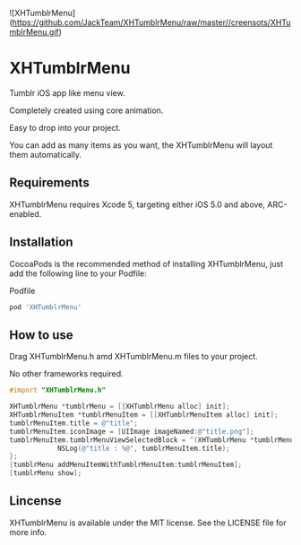 ![XHTumblrMenu] (https://github.com/JackTeam/XHTumblrMenu/raw/master//creensots/XHTumblrMenu.gif)


XHTumblrMenu
============

Tumblr iOS app like menu view.

Completely created using core animation.

Easy to drop into your project.

You can add as many items as you want, the XHTumblrMenu will layout them automatically.


## Requirements ##

XHTumblrMenu requires Xcode 5, targeting either iOS 5.0 and above, ARC-enabled.

## Installation

CocoaPods is the recommended method of installing XHTumblrMenu, just add the following line to your Podfile:

Podfile
```ruby
pod 'XHTumblrMenu'
```

## How to use ##
	
Drag XHTumblrMenu.h amd XHTumblrMenu.m files to your project. 

No other frameworks required.

```objective-c
#import "XHTumblrMenu.h"

XHTumblrMenu *tumblrMenu = [[XHTumblrMenu alloc] init];
XHTumblrMenuItem *tumblrMenuItem = [[XHTumblrMenuItem alloc] init];
tumblrMenuItem.title = @"title";
tumblrMenuItem.iconImage = [UIImage imageNamed:@"title.png"];
tumblrMenuItem.tumblrMenuViewSelectedBlock = ^(XHTumblrMenu *tumblrMenu, XHTumblrMenuItem *tumblrMenuItem) {
            NSLog(@"title : %@", tumblrMenuItem.title);
};
[tumblrMenu addMenuItemWithTumblrMenuItem:tumblrMenuItem];
[tumblrMenu show];
```

## Lincense ##

XHTumblrMenu is available under the MIT license. See the LICENSE file for more info.


